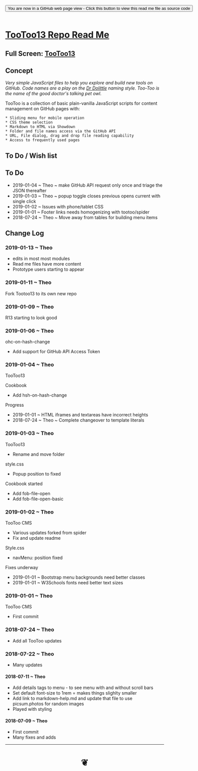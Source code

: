 
<span style=display:none; >[You are now in a GitHub source code view - click this link to view Read Me file as a web page]( https://pushme-pullyou.github.io/tootoo13/#README.md "View file as a web page." ) </span>

<div><input type=button class = 'btn btn-secondary btn-sm' onclick=window.location.href='https://github.com/pushme-pullyou/tootoo13';
value='You are now in a GitHub web page view - Click this button to view this read me file as source code' ></div>

<br>

# [TooToo13 Repo Read Me]( #README.md )

<!--
<iframe src=https://pushme-pullyou.github.io/tootoo-templates/hamburger-theme-cms/r2/tootoo-cms.html width=100% height=500px >Iframes are not viewable in GitHub source code views</iframe>
-->

## Full Screen: [TooToo13]( https://pushme-pullyou.github.io/tootoo13/ )



## Concept

_Very simple JavaScript files to help you explore and build new tools on GitHub. Code names are a play on the [Dr Dolittle]( https://en.wikipedia.org/wiki/Doctor_Dolittle ) naming style. Too-Too is the name of the good doctor's talking pet owl._

TooToo is a collection of basic plain-vanilla JavaScript scripts for content management on GitHub pages with:

	* Sliding menu for mobile operation
	* CSS theme selection
	* Markdown to HTML via Showdown
	* Folder and file names access via the GitHub API
	* URL, File dialog, drag and drop file reading capability
	* Access to frequently used pages


## To Do / Wish list

## To Do

* 2019-01-04 ~ Theo ~ make GitHub API request only once and triage the JSON thereafter
* 2019-01-03 ~ Theo ~ popup toggle closes previous opens current with single click
* 2019-01-02 ~ Issues with phone/tablet CSS
* 2019-01-01 ~ Footer links needs homogenizing with tootoo/spider
* 2018-07-24 ~ Theo ~ Move away from tables for building menu items



## Change Log

### 2019-01-13 ~ Theo

* edits in most most modules
* Read me files have more content
* Prototype users starting to appear

### 2019-01-11 ~ Theo

Fork Tootoo13 to its own new repo

### 2019-01-09 ~ Theo

R13 starting to look good


### 2019-01-06 ~ Theo

ohc-on-hash-change
* Add support for GitHub API Access Token


### 2019-01-04 ~ Theo

TooToo13

Cookbook
* Add hsh-on-hash-change

Progress
* 2019-01-01 ~ HTML iframes and textareas have incorrect heights
* 2018-07-24 ~ Theo ~ Complete changeover to template literals

### 2019-01-03 ~ Theo

TooToo13
* Rename and move folder

style.css
* Popup position to fixed

Cookbook started

* Add fob-file-open
* Add fob-file-open-basic

### 2019-01-02 ~ Theo

TooToo CMS
* Various updates forked from spider
* Fix and update readme

Style.css
* navMenu: position fixed

Fixes underway
* 2019-01-01 ~ Bootstrap menu backgrounds need better classes
* 2019-01-01 ~ W3Schools fonts need better text sizes

### 2019-01-01 ~ Theo

TooToo CMS
* First commit


### 2018-07-24 ~ Theo

* Add all TooToo updates

### 2018-07-22 ~ Theo

* Many updates

#### 2018-07-11 ~ Theo

* Add details tags to menu - to see menu with and without scroll bars
* Set default font-size to 1rem = makes things slighlty smaller
* Add link to markdown-help.md and update that file to use picsum.photos for random images
* Played with styling

#### 2018-07-09 ~ Theo

* First commit
* Many fixes and adds

***

# <center title="hello!" ><a href=javascript:window.scrollTo(0,0); style=text-decoration:none; > ❦ </a></center>
